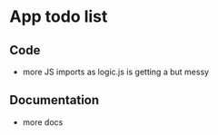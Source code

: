 # App todo list
## Code
- more JS imports as logic.js is getting a but messy

## Documentation
- more docs

